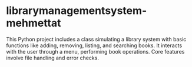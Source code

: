 # librarymanagementsystem-mehmettat
This Python project includes a class simulating a library system with basic functions like adding, removing, listing, and searching books. It interacts with the user through a menu, performing book operations. Core features involve file handling and error checks.
